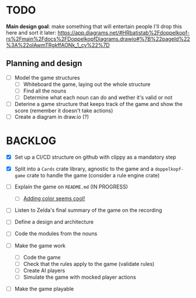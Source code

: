 # TODO

**Main design goal**: make something that will entertain people
I'll drop this here and sort it later:  https://app.diagrams.net/#HRbatistab%2Fdoppelkopf-rs%2Fmain%2Fdocs%2FDoppelkopfDiagrams.drawio#%7B%22pageId%22%3A%22oIAwmTRgkffAONk_1_cy%22%7D

## Planning and design

- [ ] Model the game structures
  - [ ] Whiteboard the game, laying out the whole structure 
  - [ ] Find all the nouns
  - [ ] Determine what each noun can do and wether it's valid or not
- [ ] Deterine a game structure that keeps track of the game and show the score (remember it doesn't take actions)
- [ ] Create a diagram in draw.io (?)

# BACKLOG

- [x] Set up a CI/CD structure on github with clippy as a mandatory step
- [x] Split into a `Cards` crate library, agnostic to the game and a `doppelkopf-game` crate to handle the game (consider a rule engine crate)
- [ ] Explain the game on `README.md` (IN PROGRESS)
  - [ ] [Adding color seems cool!](https://clemensjarnach.github.io/02-articles/2023-05-02-article.html)
- [ ] Listen to Zelda's final summary of the game on the recording
- [ ] Define a design and architecture
- [ ] Code the modules from the nouns
- [ ] Make the game work
  - [ ] Code the game
  - [ ] Check that the rules apply to the game (validate rules)
  - [ ] Create AI players
  - [ ] Simulate the game with mocked player actions
- [ ] Make the game playable

